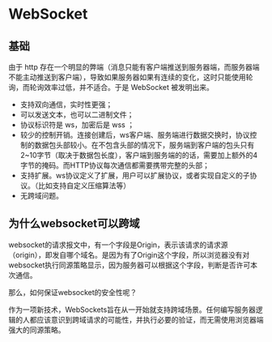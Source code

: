 WebSocket
===

## 基础
由于 http 存在一个明显的弊端（消息只能有客户端推送到服务器端，而服务器端不能主动推送到客户端），导致如果服务器如果有连续的变化，这时只能使用轮询，而轮询效率过低，并不适合。于是 WebSocket 被发明出来。

* 支持双向通信，实时性更强；
* 可以发送文本，也可以二进制文件；
* 协议标识符是 ws，加密后是 wss ；
* 较少的控制开销。连接创建后，ws客户端、服务端进行数据交换时，协议控制的数据包头部较小。在不包含头部的情况下，服务端到客户端的包头只有2~10字节（取决于数据包长度），客户端到服务端的的话，需要加上额外的4字节的掩码。而HTTP协议每次通信都需要携带完整的头部；
* 支持扩展。ws协议定义了扩展，用户可以扩展协议，或者实现自定义的子协议。（比如支持自定义压缩算法等）
* 无跨域问题。

## 为什么websocket可以跨域

websocket的请求报文中，有一个字段是Origin，表示该请求的请求源（origin），即发自哪个域名。是因为有了Origin这个字段，所以浏览器没有对websocket执行同源策略显示，因为服务器可以根据这个字段，判断是否许可本次通信。

那么，如何保证websocket的安全性呢？

作为一项新技术，WebSockets旨在从一开始就支持跨域场景。任何编写服务器逻辑的人都应该意识到跨域请求的可能性，并执行必要的验证，而无需使用浏览器端强大的同源策略。